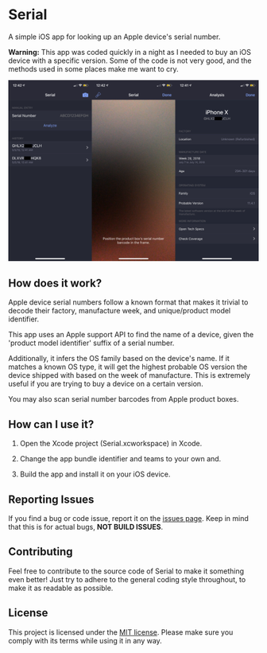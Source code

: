 # Serial

A simple iOS app for looking up an Apple device's serial number.

**Warning:** This app was coded quickly in a night as I needed to buy an iOS device with a specific version. Some of the code is not very good, and the methods used in some places make me want to cry.

![Screenshots](/Assets/Screenshot.png)

## How does it work?

Apple device serial numbers follow a known format that makes it trivial to decode their factory, manufacture week, and unique/product model identifier.

This app uses an Apple support API to find the name of a device, given the 'product model identifier' suffix of a serial number.

Additionally, it infers the OS family based on the device's name. If it matches a known OS type, it will get the highest probable OS version the device shipped with based on the week of manufacture. This is extremely useful if you are trying to buy a device on a certain version.

You may also scan serial number barcodes from Apple product boxes.

## How can I use it?

1. Open the Xcode project (Serial.xcworkspace) in Xcode.

2. Change the app bundle identifier and teams to your own and.

3. Build the app and install it on your iOS device.

## Reporting Issues

If you find a bug or code issue, report it on the [issues page](/issues). Keep in mind that this is for actual bugs, **NOT BUILD ISSUES**. 

## Contributing

Feel free to contribute to the source code of Serial to make it something even better! Just try to adhere to the general coding style throughout, to make it as readable as possible.

## License

This project is licensed under the [MIT license](/LICENSE). Please make sure you comply with its terms while using it in any way.

